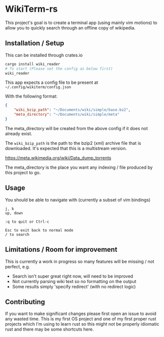 # WikiTerm-rs

This project's goal is to create a terminal app (using mainly vim motions) to
allow you to quickly search through an offline copy of wikipedia.

## Installation / Setup

This can be installed through crates.io

```bash
cargo install wiki_reader
# To start (Please set the config as below first)
wiki_reader
```

This app expects a config file to be present at
`~/.config/wikiterm/config.json`

With the following format:
```json
{
    "wiki_bzip_path": "~/Documents/wiki/simple/base.bz2",
    "meta_directory": "~/Documents/wiki/simple/meta"
}
```


The meta_directory will be created from the above config if it does not
already exist.

The `wiki_bzip_path` is the path to the bzip2 (xml) archive file that is
downloaded. It's expected that this is a multistream version.

https://meta.wikimedia.org/wiki/Data_dump_torrents

The meta_directory is the place you want any indexing / file produced by this
project to go.

## Usage

You should be able to navigate with (currently a subset of vim bindings)

```
j, k
up, down

:q to quit or Ctrl-c

Esc to exit back to normal mode
/ to search
```

## Limitations / Room for improvement
This is currently a work in progress so many features will be missing / not
perfect, e.g.

* Search isn't super great right now, will need to be improved
* Not currently parsing wiki text so no formatting on the output
* Some results simply 'specify redirect' (with no redirect logic)

## Contributing

If you want to make significant changes please first open an issue to avoid
any wasted time. This is my first OS project and one of my first proper rust
projects which I'm using to learn rust so this might not be properly idiomatic
rust and there may be some shortcuts here.

